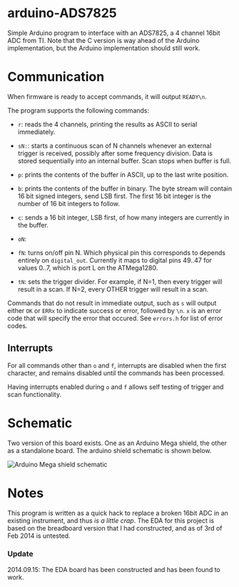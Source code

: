 # arduino-ADS7825

Simple Arduino program to interface with an ADS7825, a 4 channel 16bit ADC from TI. Note that the C version is way ahead of the Arduino implementation, but the Arduino implementation should still work.

# Communication

When firmware is ready to accept commands, it will output `READY\n`.

The program supports the following commands:

- `r`:  reads the 4 channels, printing the results as ASCII to serial immediately.
- `sN:`: starts a continuous scan of N channels whenever an external trigger
        is received, possibly after some frequency division. Data is stored
        sequentially into an internal buffer. Scan stops when buffer is full.
- `p`:  prints the contents of the buffer in ASCII, up to the last write
        position.
- `b`:  prints the contents of the buffer in binary. The byte stream will
        contain 16 bit signed integers, send LSB first. The first 16 bit
        integer is the number of 16 bit integers to follow.
- `c`:  sends a 16 bit integer, LSB first, of how many integers are currently
        in the buffer.
- `oN`:
- `fN`: turns on/off pin N. Which physical pin this corresponds to depends
        entirely on `digital_out`. Currently it maps to digital pins 49..47
        for values 0..7, which is port L on the ATMega1280.

- `tN`: sets the trigger divider. For example, if N=1, then every trigger will
        result in a scan. If N=2, every OTHER trigger will result in a scan.

Commands that do not result in immediate output, such as `s` will output either
`OK` or `ERRx` to indicate success or error, followed by `\n`. `x` is an error
code that will specify the error that occured. See `errors.h` for list of error codes.

## Interrupts

For all commands other than `o` and `f`, interrupts are disabled when the first
character, and remains disabled until the commands has been processed.

Having interrupts enabled during `o` and `f` allows self testing of trigger and scan
functionality.

# Schematic

Two version of this board exists. One as an Arduino Mega shield, the other as a standalone board. The arduino shield schematic is shown below.

![Arduino Mega shield schematic](https://raw.github.com/freespace/arduino-ADS7825/master/EDA/arduino_mega_adc_shield.gif)

# Notes

This program is written as a quick hack to replace a broken 16bit ADC in an
existing instrument, and thus *is a little crap*. The EDA for this project is
based on the breadboard version that I had constructed, and as of 3rd of Feb
2014 is untested.

### Update
2014.09.15: The EDA board has been constructed and has been found to work.
